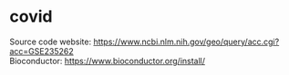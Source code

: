 # covid
Source code website: https://www.ncbi.nlm.nih.gov/geo/query/acc.cgi?acc=GSE235262 
<br>
Bioconductor: https://www.bioconductor.org/install/
